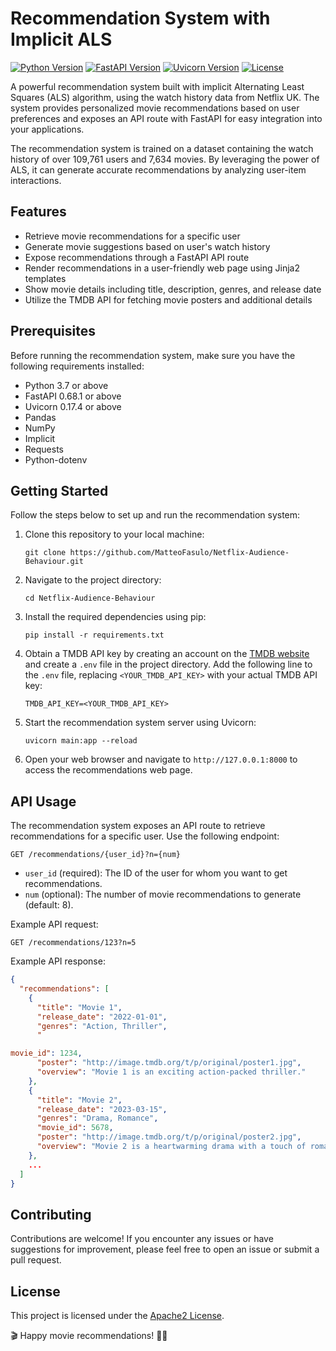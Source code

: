 # Recommendation System with Implicit ALS

[![Python Version](https://img.shields.io/badge/python-3.7%2B-blue)](https://www.python.org/downloads/release/python-370/)
[![FastAPI Version](https://img.shields.io/badge/fastapi-0.68.1-green)](https://fastapi.tiangolo.com/)
[![Uvicorn Version](https://img.shields.io/badge/uvicorn-0.17.4-yellow)](https://www.uvicorn.org/)
[![License](https://img.shields.io/badge/license-Apache2-blue.svg)](https://opensource.org/licenses/apache-2)

A powerful recommendation system built with implicit Alternating Least Squares (ALS) algorithm, using the watch history data from Netflix UK. The system provides personalized movie recommendations based on user preferences and exposes an API route with FastAPI for easy integration into your applications.

The recommendation system is trained on a dataset containing the watch history of over 109,761 users and 7,634 movies. By leveraging the power of ALS, it can generate accurate recommendations by analyzing user-item interactions.

## Features

- Retrieve movie recommendations for a specific user
- Generate movie suggestions based on user's watch history
- Expose recommendations through a FastAPI API route
- Render recommendations in a user-friendly web page using Jinja2 templates
- Show movie details including title, description, genres, and release date
- Utilize the TMDB API for fetching movie posters and additional details

## Prerequisites

Before running the recommendation system, make sure you have the following requirements installed:

- Python 3.7 or above
- FastAPI 0.68.1 or above
- Uvicorn 0.17.4 or above
- Pandas
- NumPy
- Implicit
- Requests
- Python-dotenv

## Getting Started

Follow the steps below to set up and run the recommendation system:

1. Clone this repository to your local machine:

   ```shell
   git clone https://github.com/MatteoFasulo/Netflix-Audience-Behaviour.git
   ```

2. Navigate to the project directory:

   ```shell
   cd Netflix-Audience-Behaviour
   ```

3. Install the required dependencies using pip:

   ```shell
   pip install -r requirements.txt
   ```

4. Obtain a TMDB API key by creating an account on the [TMDB website](https://www.themoviedb.org/) and create a `.env` file in the project directory. Add the following line to the `.env` file, replacing `<YOUR_TMDB_API_KEY>` with your actual TMDB API key:

   ```text
   TMDB_API_KEY=<YOUR_TMDB_API_KEY>
   ```

5. Start the recommendation system server using Uvicorn:

   ```shell
   uvicorn main:app --reload
   ```

6. Open your web browser and navigate to `http://127.0.0.1:8000` to access the recommendations web page.

## API Usage

The recommendation system exposes an API route to retrieve recommendations for a specific user. Use the following endpoint:

```
GET /recommendations/{user_id}?n={num}
```

- `user_id` (required): The ID of the user for whom you want to get recommendations.
- `num` (optional): The number of movie recommendations to generate (default: 8).

Example API request:

```
GET /recommendations/123?n=5
```

Example API response:

```json
{
  "recommendations": [
    {
      "title": "Movie 1",
      "release_date": "2022-01-01",
      "genres": "Action, Thriller",
      "

movie_id": 1234,
      "poster": "http://image.tmdb.org/t/p/original/poster1.jpg",
      "overview": "Movie 1 is an exciting action-packed thriller."
    },
    {
      "title": "Movie 2",
      "release_date": "2023-03-15",
      "genres": "Drama, Romance",
      "movie_id": 5678,
      "poster": "http://image.tmdb.org/t/p/original/poster2.jpg",
      "overview": "Movie 2 is a heartwarming drama with a touch of romance."
    },
    ...
  ]
}
```

## Contributing

Contributions are welcome! If you encounter any issues or have suggestions for improvement, please feel free to open an issue or submit a pull request.

## License

This project is licensed under the [Apache2 License](LICENSE).

🎬 Happy movie recommendations! 🍿🎉
